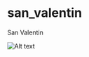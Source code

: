 # san_valentin
San Valentin

![Alt text](https://res.cloudinary.com/cloud-lm/image/upload/v1739200240/a3w9ihqq0entp1ggn158.png)
